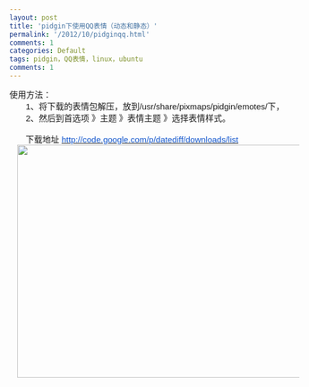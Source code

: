 ```yaml
---
layout: post
title: 'pidgin下使用QQ表情（动态和静态）'
permalink: '/2012/10/pidginqq.html'
comments: 1
categories: Default
tags: pidgin，QQ表情，linux，ubuntu
comments: 1
---
```

<div dir="ltr" style="text-align: left;" trbidi="on"><b id="internal-source-marker_0.9620594207663089" style="font-family: Arial; font-size: 15px; font-weight: normal; text-indent: 29px;"><span style="vertical-align: baseline; white-space: pre-wrap;">使用方法： </span><br/><span style="vertical-align: baseline; white-space: pre-wrap;"> &nbsp;&nbsp;&nbsp;&nbsp;&nbsp;&nbsp;1、将下载的表情包解压，放到/usr/share/pixmaps/pidgin/emotes/下， </span><br/><span style="vertical-align: baseline; white-space: pre-wrap;"> &nbsp;&nbsp;&nbsp;&nbsp;&nbsp;&nbsp;2、然后到首选项 》主题 》表情主题 》选择表情样式。 &nbsp;</span></b><div><div style="text-indent: 29px;"><span style="font-family: Arial;"><span style="font-size: 15px; white-space: pre-wrap;"><br/></span></span></div><div style="text-indent: 29px;"><b id="internal-source-marker_0.9620594207663089" style="font-family: Arial; font-size: 15px; font-weight: normal;"><span style="vertical-align: baseline; white-space: pre-wrap;">下载地址 </span><a href="http://code.google.com/p/datediff/downloads/list"><span style="color: #1155cc; vertical-align: baseline; white-space: pre-wrap;">http://code.google.com/p/datediff/downloads/list</span></a></b></div><div class="separator" style="clear: both; text-align: center;"><a href="http://1.bp.blogspot.com/-ymgPBosKlhU/UIF-KeN7lgI/AAAAAAAAtEs/E2_Lw4szjjk/s1600/1350663700251.png" imageanchor="1" style="margin-left: 1em; margin-right: 1em;"><img border="0" height="416" src="http://1.bp.blogspot.com/-ymgPBosKlhU/UIF-KeN7lgI/AAAAAAAAtEs/E2_Lw4szjjk/s640/1350663700251.png" width="640"/></a></div><br/></div></div>